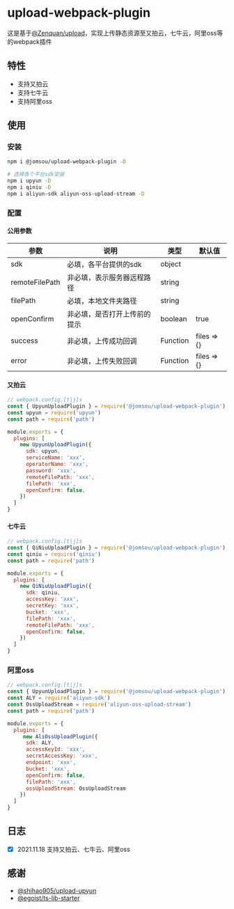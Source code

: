 # upload-webpack-plugin

这是基于[@Zenquan/upload](https://github.com/Zenquan/upload)，实现上传静态资源至又拍云，七牛云，阿里oss等的webpack插件

## 特性
- 支持又拍云
- 支持七牛云
- 支持阿里oss

## 使用
### 安装
```bash
npm i @jomsou/upload-webpack-plugin -D

# 选择各个平台sdk安装
npm i upyun -D
npm i qiniu -D
npm i aliyun-sdk aliyun-oss-upload-stream -D
```
### 配置

#### 公用参数

| 参数           | 说明                         | 类型     | 默认值      |
| -------------- | ---------------------------- | -------- | ----------- |
| sdk          | 必填，各平台提供的sdk         | object |  |
| remoteFilePath | 非必填，表示服务器远程路径   | string   |             |
| filePath       | 必填，本地文件夹路径       | string   |             |
| openConfirm    | 非必填，是否打开上传前的提示 | boolean  | true        |
| success        | 非必填，上传成功回调         | Function | files => {} |
| error          | 非必填，上传失败回调         | Function | files => {} |



#### 又拍云
```js
// webpack.config.[t|j]s
const { UpyunUploadPlugin } = require('@jomsou/upload-webpack-plugin')
const upyun = require('upyun')
const path = require('path')

module.exports = {
  plugins: [
    new UpyunUploadPlugin({
      sdk: upyun,
      serviceName: 'xxx',
      operatorName: 'xxx',
      password: 'xxx',
      remoteFilePath: 'xxx',                                 
      filePath: 'xxx',
      openConfirm: false,   
    })
  ]
}
```

#### 七牛云
```js
// webpack.config.[t|j]s
const { QiNiuUploadPlugin } = require('@jomsou/upload-webpack-plugin')
const qiniu = require('qiniu')
const path = require('path')

module.exports = {
  plugins: [
    new QiNiuUploadPlugin({
      sdk: qiniu,
      accessKey: 'xxx',
      secretKey: 'xxx',
      bucket: 'xxx',
      filePath: 'xxx',
      remoteFilePath: 'xxx',
      openConfirm: false,
    })
  ]
}
```

### 阿里oss
```js
// webpack.config.[t|j]s
const { UpyunUploadPlugin } = require('@jomsou/upload-webpack-plugin')
const ALY = require('aliyun-sdk')
const OssUploadStream = require('aliyun-oss-upload-stream')
const path = require('path')

module.exports = {
  plugins: [
     new AliOssUploadPlugin({
      sdk: ALY,
      accessKeyId: 'xxx',
      secretAccessKey: 'xxx',
      endpoint: 'xxx',
      bucket: 'xxx',
      openConfirm: false,
      filePath: 'xxx',
      ossUploadStream: OssUploadStream
    })   
  ]
}      
```

## 日志

- [x] 2021.11.18 支持又拍云、七牛云、阿里oss

## 感谢

- [@shihao905/upload-upyun](https://github.com/shihao905/upload-upyun)
- [@egoist/ts-lib-starter](https://github.com/egoist/ts-lib-starter)
